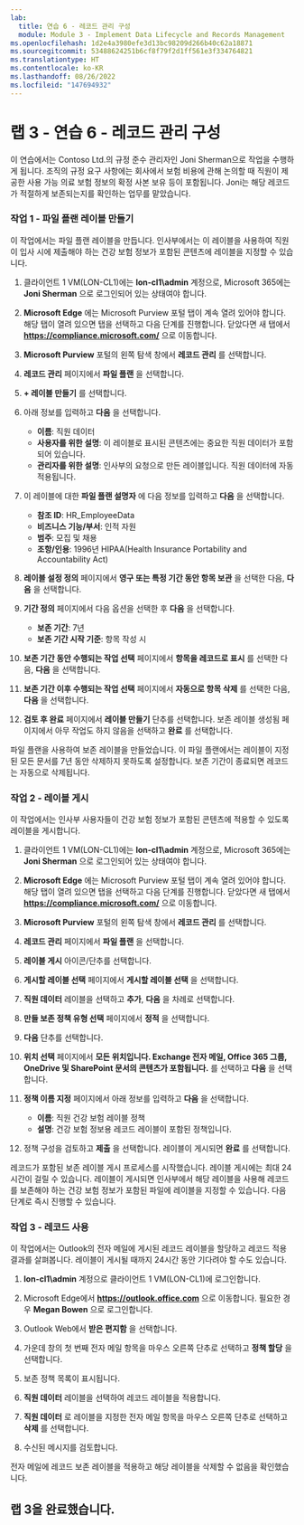 ```yaml
---
lab:
  title: 연습 6 - 레코드 관리 구성
  module: Module 3 - Implement Data Lifecycle and Records Management
ms.openlocfilehash: 1d2e4a3980efe3d13bc98209d266b40c62a18871
ms.sourcegitcommit: 53488624251b6cf8f79f2d1ff561e3f334764821
ms.translationtype: HT
ms.contentlocale: ko-KR
ms.lasthandoff: 08/26/2022
ms.locfileid: "147694932"
---
```

# <a name="lab-3---exercise-6---configure-records-management"></a>랩 3 - 연습 6 - 레코드 관리 구성

이 연습에서는 Contoso Ltd.의 규정 준수 관리자인 Joni Sherman으로 작업을 수행하게 됩니다. 조직의 규정 요구 사항에는 회사에서 보험 비용에 관해 논의할 때 직원이 제공한 사용 가능 의료 보험 정보의 확정 사본 보유 등이 포함됩니다. Joni는 해당 레코드가 적절하게 보존되는지를 확인하는 업무를 맡았습니다.

### <a name="task-1--create-file-plan-labels"></a>작업 1 - 파일 플랜 레이블 만들기

이 작업에서는 파일 플랜 레이블을 만듭니다. 인사부에서는 이 레이블을 사용하여 직원이 입사 시에 제출해야 하는 건강 보험 정보가 포함된 콘텐츠에 레이블을 지정할 수 있습니다.

1. 클라이언트 1 VM(LON-CL1)에는 **lon-cl1\admin** 계정으로, Microsoft 365에는 **Joni Sherman** 으로 로그인되어 있는 상태여야 합니다. 

1. **Microsoft Edge** 에는 Microsoft Purview 포털 탭이 계속 열려 있어야 합니다. 해당 탭이 열려 있으면 탭을 선택하고 다음 단계를 진행합니다. 닫았다면 새 탭에서 **https://compliance.microsoft.com/** 으로 이동합니다. 

1. **Microsoft Purview** 포털의 왼쪽 탐색 창에서 **레코드 관리** 를 선택합니다.

1. **레코드 관리** 페이지에서 **파일 플랜** 을 선택합니다.

1. **+ 레이블 만들기** 를 선택합니다.

1. 아래 정보를 입력하고 **다음** 을 선택합니다.

    - **이름**: 직원 데이터
    - **사용자를 위한 설명**: 이 레이블로 표시된 콘텐츠에는 중요한 직원 데이터가 포함되어 있습니다.
    - **관리자를 위한 설명**: 인사부의 요청으로 만든 레이블입니다. 직원 데이터에 자동 적용됩니다.

1. 이 레이블에 대한 **파일 플랜 설명자** 에 다음 정보를 입력하고 **다음** 을 선택합니다.

    - **참조 ID**: HR_EmployeeData
    - **비즈니스 기능/부서**: 인적 자원
    - **범주**: 모집 및 채용
    - **조항/인용**: 1996년 HIPAA(Health Insurance Portability and Accountability Act)

1. **레이블 설정 정의** 페이지에서 **영구 또는 특정 기간 동안 항목 보관** 을 선택한 다음, **다음** 을 선택합니다.

1. **기간 정의** 페이지에서 다음 옵션을 선택한 후 **다음** 을 선택합니다.

    - **보존 기간**: 7년
    - **보존 기간 시작 기준**: 항목 작성 시

1. **보존 기간 동안 수행되는 작업 선택** 페이지에서 **항목을 레코드로 표시** 를 선택한 다음, **다음** 을 선택합니다.

1. **보존 기간 이후 수행되는 작업 선택** 페이지에서 **자동으로 항목 삭제** 를 선택한 다음, **다음** 을 선택합니다.

1. **검토 후 완료** 페이지에서 **레이블 만들기** 단추를 선택합니다.  보존 레이블 생성됨 페이지에서 아무 작업도 하지 않음을 선택하고 **완료** 를 선택합니다.

파일 플랜을 사용하여 보존 레이블을 만들었습니다. 이 파일 플랜에서는 레이블이 지정된 모든 문서를 7년 동안 삭제하지 못하도록 설정합니다. 보존 기간이 종료되면 레코드는 자동으로 삭제됩니다.

### <a name="task-2--publish-labels"></a>작업 2 - 레이블 게시

이 작업에서는 인사부 사용자들이 건강 보험 정보가 포함된 콘텐츠에 적용할 수 있도록 레이블을 게시합니다.

1. 클라이언트 1 VM(LON-CL1)에는 **lon-cl1\admin** 계정으로, Microsoft 365에는 **Joni Sherman** 으로 로그인되어 있는 상태여야 합니다. 

1. **Microsoft Edge** 에는 Microsoft Purview 포털 탭이 계속 열려 있어야 합니다. 해당 탭이 열려 있으면 탭을 선택하고 다음 단계를 진행합니다. 닫았다면 새 탭에서 **https://compliance.microsoft.com/** 으로 이동합니다. 

1. **Microsoft Purview** 포털의 왼쪽 탐색 창에서 **레코드 관리** 를 선택합니다.

1. **레코드 관리** 페이지에서 **파일 플랜** 을 선택합니다.

1. **레이블 게시** 아이콘/단추를 선택합니다.

1. **게시할 레이블 선택** 페이지에서 **게시할 레이블 선택** 을 선택합니다.

1. **직원 데이터** 레이블을 선택하고 **추가**, **다음** 을 차례로 선택합니다. 

1. **만들 보존 정책 유형 선택** 페이지에서 **정적** 을 선택합니다.

1. **다음** 단추를 선택합니다.

1. **위치 선택** 페이지에서 **모든 위치입니다. Exchange 전자 메일, Office 365 그룹, OneDrive 및 SharePoint 문서의 콘텐츠가 포함됩니다.** 를 선택하고 **다음** 을 선택합니다.

1. **정책 이름 지정** 페이지에서 아래 정보를 입력하고 **다음** 을 선택합니다.

    - **이름**: 직원 건강 보험 레이블 정책
    - **설명**: 건강 보험 정보용 레코드 레이블이 포함된 정책입니다.

1. 정책 구성을 검토하고 **제출** 을 선택합니다.  레이블이 게시되면 **완료** 를 선택합니다.

레코드가 포함된 보존 레이블 게시 프로세스를 시작했습니다. 레이블 게시에는 최대 24시간이 걸릴 수 있습니다. 레이블이 게시되면 인사부에서 해당 레이블을 사용해 레코드를 보존해야 하는 건강 보험 정보가 포함된 파일에 레이블을 지정할 수 있습니다.  다음 단계로 즉시 진행할 수 있습니다.

### <a name="task-3--work-with-records"></a>작업 3 - 레코드 사용

이 작업에서는 Outlook의 전자 메일에 게시된 레코드 레이블을 할당하고 레코드 적용 결과를 살펴봅니다. 레이블이 게시될 때까지 24시간 동안 기다려야 할 수도 있습니다.

1. **lon-cl1\admin** 계정으로 클라이언트 1 VM(LON-CL1)에 로그인합니다.

1. Microsoft Edge에서 **https://outlook.office.com** 으로 이동합니다. 필요한 경우 **Megan Bowen** 으로 로그인합니다. 
 
1. Outlook Web에서 **받은 편지함** 을 선택합니다.

1. 가운데 창의 첫 번째 전자 메일 항목을 마우스 오른쪽 단추로 선택하고 **정책 할당** 을 선택합니다.

1. 보존 정책 목록이 표시됩니다.

1. **직원 데이터** 레이블을 선택하여 레코드 레이블을 적용합니다.  

1. **직원 데이터** 로 레이블을 지정한 전자 메일 항목을 마우스 오른쪽 단추로 선택하고 **삭제** 를 선택합니다.

1. 수신된 메시지를 검토합니다.

전자 메일에 레코드 보존 레이블을 적용하고 해당 레이블을 삭제할 수 없음을 확인했습니다.

## <a name="you-have-completed-the-lab-3"></a>랩 3을 완료했습니다.
